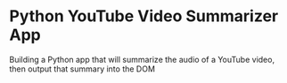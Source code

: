 # Python YouTube Video Summarizer App

Building a Python app that will summarize the audio of a YouTube video, then output that summary into the DOM